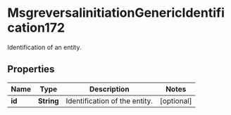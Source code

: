 

# MsgreversalinitiationGenericIdentification172

Identification of an entity.

## Properties

| Name | Type | Description | Notes |
|------------ | ------------- | ------------- | -------------|
|**id** | **String** | Identification of the entity. |  [optional] |



